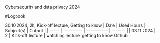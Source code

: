 
Cybersecurity and data privacy 2024

#Logbook

30.10.2024, 2h, Kick-off lecture, Getting to know 
| Date  | Used Hours | Subject(s) | Output |
| ----- | ---------- | ----------- | ------- |
| 03.11.2024 | 2 | Kick-off lecture | watching lecture, getting to know Github
